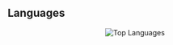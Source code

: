 ## Languages

<div align="center">
  <img src="https://github-readme-stats.vercel.app/api/top-langs/?username=Riftbreaker1&layout=compact&theme=dark&bg_color=0d1117&title_color=58a6ff&text_color=c9d1d9&border_color=30363d" alt="Top Languages" />
</div>
